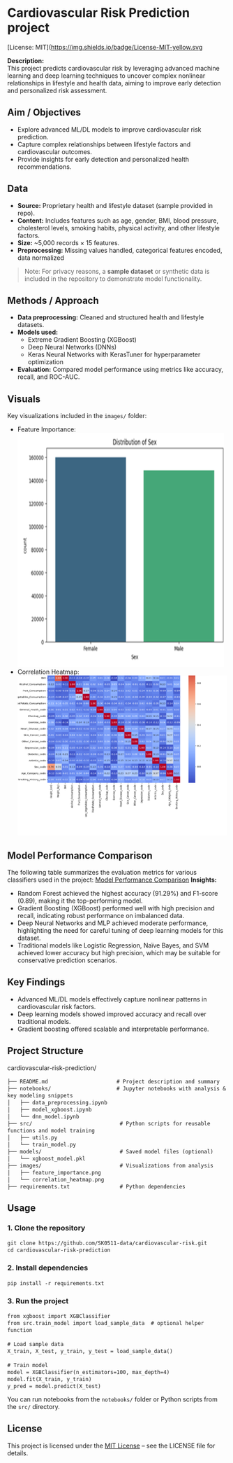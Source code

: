 # Cardiovascular Risk Prediction project
[License: MIT](https://img.shields.io/badge/License-MIT-yellow.svg

**Description:**  
This project predicts cardiovascular risk by leveraging advanced machine learning and deep learning techniques to uncover complex nonlinear relationships in lifestyle and health data, aiming to improve early detection and personalized risk assessment.

## Aim / Objectives  
- Explore advanced ML/DL models to improve cardiovascular risk prediction.  
- Capture complex relationships between lifestyle factors and cardiovascular outcomes.  
- Provide insights for early detection and personalized health recommendations.

## Data
- **Source:** Proprietary health and lifestyle dataset (sample provided in repo).
- **Content:** Includes features such as age, gender, BMI, blood pressure, cholesterol levels, smoking habits, physical activity, and other lifestyle factors.
- **Size:** ~5,000 records × 15 features.
- **Preprocessing:** Missing values handled, categorical features encoded, data normalized
> Note: For privacy reasons, a **sample dataset** or synthetic data is included in the repository to demonstrate model functionality.

## Methods / Approach  
- **Data preprocessing:** Cleaned and structured health and lifestyle datasets.  
- **Models used:**  
  - Extreme Gradient Boosting (XGBoost)  
  - Deep Neural Networks (DNNs)  
  - Keras Neural Networks with KerasTuner for hyperparameter optimization  
- **Evaluation:** Compared model performance using metrics like accuracy, recall, and ROC-AUC.

## Visuals
Key visualizations included in the `images/` folder:
- Feature Importance: ![Feature Importance](feature_imp.png)
- Correlation Heatmap: ![Correlation Heatmap](correlation_heatmap.png)

## Model Performance Comparison
The following table summarizes the evaluation metrics for various classifiers used in the project:
[Model Performance Comparison](model_comparison.png)
**Insights:**
- Random Forest achieved the highest accuracy (91.29%) and F1-score (0.89), making it the top-performing model.
- Gradient Boosting (XGBoost) performed well with high precision and recall, indicating robust performance on imbalanced data.
- Deep Neural Networks and MLP achieved moderate performance, highlighting the need for careful tuning of deep learning models for this dataset.
- Traditional models like Logistic Regression, Naïve Bayes, and SVM achieved lower accuracy but high precision, which may be suitable for conservative prediction scenarios.

## Key Findings  
- Advanced ML/DL models effectively capture nonlinear patterns in cardiovascular risk factors.  
- Deep learning models showed improved accuracy and recall over traditional models.  
- Gradient boosting offered scalable and interpretable performance.
## Project Structure

cardiovascular-risk-prediction/
```
├── README.md                      # Project description and summary
├── notebooks/                     # Jupyter notebooks with analysis & key modeling snippets
│   ├── data_preprocessing.ipynb
│   ├── model_xgboost.ipynb
│   └── dnn_model.ipynb
├── src/                            # Python scripts for reusable functions and model training
│   ├── utils.py
│   └── train_model.py
├── models/                         # Saved model files (optional)
│   └── xgboost_model.pkl
├── images/                         # Visualizations from analysis
│   ├── feature_importance.png
│   └── correlation_heatmap.png
├── requirements.txt                # Python dependencies

```
## Usage

### 1. Clone the repository
```
git clone https://github.com/SK0511-data/cardiovascular-risk.git
cd cardiovascular-risk-prediction
```
 ### 2. Install dependencies
```
pip install -r requirements.txt
```

### 3. Run the project
```
from xgboost import XGBClassifier
from src.train_model import load_sample_data  # optional helper function

# Load sample data
X_train, X_test, y_train, y_test = load_sample_data()

# Train model
model = XGBClassifier(n_estimators=100, max_depth=4)
model.fit(X_train, y_train)
y_pred = model.predict(X_test)
```
You can run notebooks from the `notebooks/` folder or Python scripts from the `src/` directory.

 ## License
This project is licensed under the [MIT License](LICENSE) – see the LICENSE file for details.


